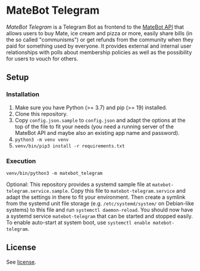 # MateBot Telegram

_MateBot Telegram_ is a Telegram Bot as frontend to the
[MateBot API](https://github.com/hopfenspace/MateBot)
that allows users to buy Mate, ice cream and pizza or more, easily
share bills (in the so called "communisms") or get refunds from the
community when they paid for something used by everyone. It provides
external and internal user relationships with polls about membership
policies as well as the possibility for users to vouch for others.

## Setup

### Installation

1. Make sure you have Python (>= 3.7) and pip (>= 19) installed.
2. Clone this repository.
3. Copy `config.json.sample` to `config.json` and adapt the options at
    the top of the file to fit your needs (you need a running server of
    the MateBot API and maybe also an existing app name and password).
4. `python3 -m venv venv`
5. `venv/bin/pip3 install -r requirements.txt`

### Execution

`venv/bin/python3 -m matebot_telegram`

Optional: This repository provides a systemd sample file at
`matebot-telegram.service.sample`. Copy this file to `matebot-telegram.service`
and adapt the settings in there to fit your environment. Then create a symlink
from the systemd unit file storage (e.g. `/etc/systemd/system/` on Debian-like
systems) to this file and run `systemctl daemon-reload`. You should now have a
systemd service `matebot-telegram` that can be started and stopped easily.
To enable auto-start at system boot, use `systemctl enable matebot-telegram`.

## License

See [license](LICENSE).
